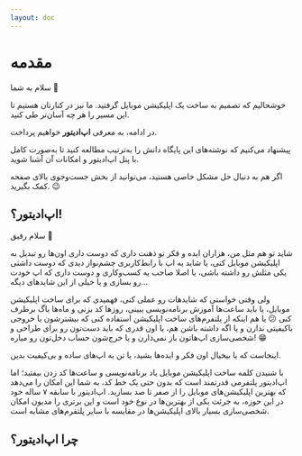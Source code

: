 ```yaml
---
layout: doc
---
```


# مقدمه

سلام به شما 👋

خوشحالیم که تصمیم به ساخت یک اپلیکیشن موبایل گرفتید. ما نیز در کنارتان هستیم تا این مسیر را هر چه آسان‌تر طی کنید.

در ادامه، به معرفی **اپ‌ادیتور** خواهیم پرداخت.

پیشنهاد می‌کنیم که نوشته‌های این پایگاه دانش را به‌ترتیب مطالعه کنید تا به‌صورت کامل با پنل اپ‌ادیتور و امکانات آن آشنا شوید.

اگر هم به دنبال حل مشکل خاصی هستید، می‌توانید از بخش جست‌وجوی بالای صفحه کمک بگیرید. 😉

اپ‌ادیتور؟!
----
سلام رفیق 👋

شاید تو هم مثل من، هزاران ایده و فکر تو ذهنت داری که دوست داری اون‌ها رو تبدیل به اپلیکیشن موبایل کنی، یا شاید یه اپ با رابط‌کاربری چشم‌نواز دیدی که دوست داشتی یکی مثلش رو داشته باشی، یا اصلا صاحب یه کسب‌وکاری و دوست داری که اپ خودت رو بسازی و یا خیلی از این شایدهای دیگه...

ولی وقتی خواستی که شایدهات رو عملی کنی، فهمیدی که برای ساخت اپلیکیشن موبایل، یا باید ساعت‌ها آموزش برنامه‌نویسی ببینی، روزها کد بزنی و ماه‌ها باگ برطرف کنی 😕
یا هم اینکه از پلتفرم‌های ساخت اپلیکیشن استفاده کنی که بیشترشون یا خروجی باکیفیتی ندارن و یا اگه داشته باشن هم، یا اون قدری که باید دست‌تون رو برای طراحی و شخصی‌سازی اپ‌هاتون باز نمی‌ذارن و یا خرج‌شون حساب دخل‌تون رو میاره! 😁

اینجاست که یا بیخیال اون فکر و ایده‌ها بشید، یا تن به اپ‌های ساده و بی‌کیفیت بدین.

با شنیدن کلمه ساخت اپلیکیشن موبایل یاد برنامه‌نویسی و ساعت‌ها کد زدن بیفتید؛ اما اپ‌ادیتور پلتفرمی قدرتمند است که بدون حتی یک خط کد، به شما این امکان را می‌دهد که بهترین اپلیکیشن‌های موبایل را از صفر تا صد بسازید.
اپ‌ادیتور با سابقه ۷ ساله خود در این حوزه، به جرئت یکی از بهترین‌ها در نوع خود است و این برتری را مدیون امکان شخصی‌سازی بسیار بالای اپلیکیشن‌ها در مقایسه با سایر پلتفرم‌های مشابه است.

چرا اپ‌ادیتور؟
----
